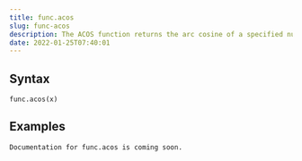 ```yaml
---
title: func.acos
slug: func-acos
description: The ACOS function returns the arc cosine of a specified number
date: 2022-01-25T07:40:01
---
```



## Syntax



```
func.acos(x)
```


## Examples



```
Documentation for func.acos is coming soon.
```
